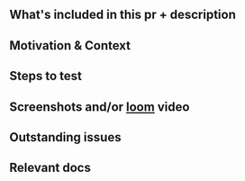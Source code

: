 ## What's included in this pr + description

<!--- Describe your changes in detail -->

## Motivation & Context

<!--- Why is this change required? What problem does it solve? -->

## Steps to test

<!--- How can the reviewer reproduce your changes? -->

## Screenshots and/or [loom](https://www.loom.com/looms/videos) video

## Outstanding issues

<!--- Any issues in this pr that still need to be addressed in this pr or follow-up pr? -->

## Relevant docs

<!--- Any documentation (Station's or third party apis, libraries, etc. that could be helpful? ) -->
